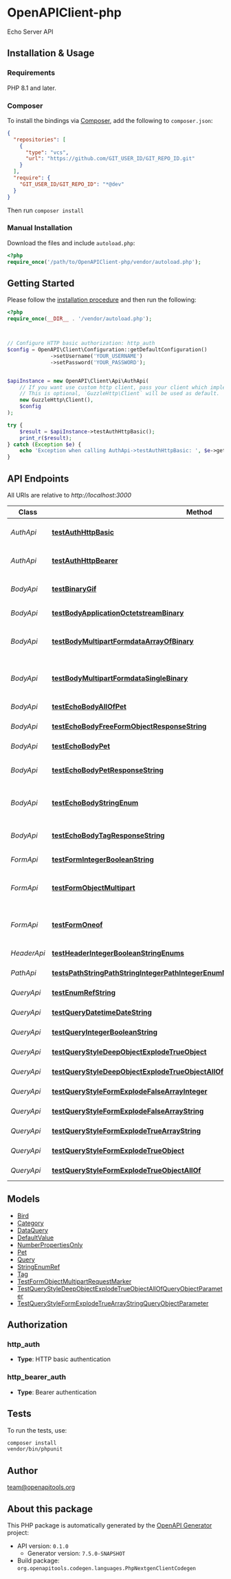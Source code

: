 # OpenAPIClient-php

Echo Server API


## Installation & Usage

### Requirements

PHP 8.1 and later.

### Composer

To install the bindings via [Composer](https://getcomposer.org/), add the following to `composer.json`:

```json
{
  "repositories": [
    {
      "type": "vcs",
      "url": "https://github.com/GIT_USER_ID/GIT_REPO_ID.git"
    }
  ],
  "require": {
    "GIT_USER_ID/GIT_REPO_ID": "*@dev"
  }
}
```

Then run `composer install`

### Manual Installation

Download the files and include `autoload.php`:

```php
<?php
require_once('/path/to/OpenAPIClient-php/vendor/autoload.php');
```

## Getting Started

Please follow the [installation procedure](#installation--usage) and then run the following:

```php
<?php
require_once(__DIR__ . '/vendor/autoload.php');



// Configure HTTP basic authorization: http_auth
$config = OpenAPI\Client\Configuration::getDefaultConfiguration()
              ->setUsername('YOUR_USERNAME')
              ->setPassword('YOUR_PASSWORD');


$apiInstance = new OpenAPI\Client\Api\AuthApi(
    // If you want use custom http client, pass your client which implements `GuzzleHttp\ClientInterface`.
    // This is optional, `GuzzleHttp\Client` will be used as default.
    new GuzzleHttp\Client(),
    $config
);

try {
    $result = $apiInstance->testAuthHttpBasic();
    print_r($result);
} catch (Exception $e) {
    echo 'Exception when calling AuthApi->testAuthHttpBasic: ', $e->getMessage(), PHP_EOL;
}

```

## API Endpoints

All URIs are relative to *http://localhost:3000*

Class | Method | HTTP request | Description
------------ | ------------- | ------------- | -------------
*AuthApi* | [**testAuthHttpBasic**](docs/Api/AuthApi.md#testauthhttpbasic) | **POST** /auth/http/basic | To test HTTP basic authentication
*AuthApi* | [**testAuthHttpBearer**](docs/Api/AuthApi.md#testauthhttpbearer) | **POST** /auth/http/bearer | To test HTTP bearer authentication
*BodyApi* | [**testBinaryGif**](docs/Api/BodyApi.md#testbinarygif) | **POST** /binary/gif | Test binary (gif) response body
*BodyApi* | [**testBodyApplicationOctetstreamBinary**](docs/Api/BodyApi.md#testbodyapplicationoctetstreambinary) | **POST** /body/application/octetstream/binary | Test body parameter(s)
*BodyApi* | [**testBodyMultipartFormdataArrayOfBinary**](docs/Api/BodyApi.md#testbodymultipartformdataarrayofbinary) | **POST** /body/application/octetstream/array_of_binary | Test array of binary in multipart mime
*BodyApi* | [**testBodyMultipartFormdataSingleBinary**](docs/Api/BodyApi.md#testbodymultipartformdatasinglebinary) | **POST** /body/application/octetstream/single_binary | Test single binary in multipart mime
*BodyApi* | [**testEchoBodyAllOfPet**](docs/Api/BodyApi.md#testechobodyallofpet) | **POST** /echo/body/allOf/Pet | Test body parameter(s)
*BodyApi* | [**testEchoBodyFreeFormObjectResponseString**](docs/Api/BodyApi.md#testechobodyfreeformobjectresponsestring) | **POST** /echo/body/FreeFormObject/response_string | Test free form object
*BodyApi* | [**testEchoBodyPet**](docs/Api/BodyApi.md#testechobodypet) | **POST** /echo/body/Pet | Test body parameter(s)
*BodyApi* | [**testEchoBodyPetResponseString**](docs/Api/BodyApi.md#testechobodypetresponsestring) | **POST** /echo/body/Pet/response_string | Test empty response body
*BodyApi* | [**testEchoBodyStringEnum**](docs/Api/BodyApi.md#testechobodystringenum) | **POST** /echo/body/string_enum | Test string enum response body
*BodyApi* | [**testEchoBodyTagResponseString**](docs/Api/BodyApi.md#testechobodytagresponsestring) | **POST** /echo/body/Tag/response_string | Test empty json (request body)
*FormApi* | [**testFormIntegerBooleanString**](docs/Api/FormApi.md#testformintegerbooleanstring) | **POST** /form/integer/boolean/string | Test form parameter(s)
*FormApi* | [**testFormObjectMultipart**](docs/Api/FormApi.md#testformobjectmultipart) | **POST** /form/object/multipart | Test form parameter(s) for multipart schema
*FormApi* | [**testFormOneof**](docs/Api/FormApi.md#testformoneof) | **POST** /form/oneof | Test form parameter(s) for oneOf schema
*HeaderApi* | [**testHeaderIntegerBooleanStringEnums**](docs/Api/HeaderApi.md#testheaderintegerbooleanstringenums) | **GET** /header/integer/boolean/string/enums | Test header parameter(s)
*PathApi* | [**testsPathStringPathStringIntegerPathIntegerEnumNonrefStringPathEnumRefStringPath**](docs/Api/PathApi.md#testspathstringpathstringintegerpathintegerenumnonrefstringpathenumrefstringpath) | **GET** /path/string/{path_string}/integer/{path_integer}/{enum_nonref_string_path}/{enum_ref_string_path} | Test path parameter(s)
*QueryApi* | [**testEnumRefString**](docs/Api/QueryApi.md#testenumrefstring) | **GET** /query/enum_ref_string | Test query parameter(s)
*QueryApi* | [**testQueryDatetimeDateString**](docs/Api/QueryApi.md#testquerydatetimedatestring) | **GET** /query/datetime/date/string | Test query parameter(s)
*QueryApi* | [**testQueryIntegerBooleanString**](docs/Api/QueryApi.md#testqueryintegerbooleanstring) | **GET** /query/integer/boolean/string | Test query parameter(s)
*QueryApi* | [**testQueryStyleDeepObjectExplodeTrueObject**](docs/Api/QueryApi.md#testquerystyledeepobjectexplodetrueobject) | **GET** /query/style_deepObject/explode_true/object | Test query parameter(s)
*QueryApi* | [**testQueryStyleDeepObjectExplodeTrueObjectAllOf**](docs/Api/QueryApi.md#testquerystyledeepobjectexplodetrueobjectallof) | **GET** /query/style_deepObject/explode_true/object/allOf | Test query parameter(s)
*QueryApi* | [**testQueryStyleFormExplodeFalseArrayInteger**](docs/Api/QueryApi.md#testquerystyleformexplodefalsearrayinteger) | **GET** /query/style_form/explode_false/array_integer | Test query parameter(s)
*QueryApi* | [**testQueryStyleFormExplodeFalseArrayString**](docs/Api/QueryApi.md#testquerystyleformexplodefalsearraystring) | **GET** /query/style_form/explode_false/array_string | Test query parameter(s)
*QueryApi* | [**testQueryStyleFormExplodeTrueArrayString**](docs/Api/QueryApi.md#testquerystyleformexplodetruearraystring) | **GET** /query/style_form/explode_true/array_string | Test query parameter(s)
*QueryApi* | [**testQueryStyleFormExplodeTrueObject**](docs/Api/QueryApi.md#testquerystyleformexplodetrueobject) | **GET** /query/style_form/explode_true/object | Test query parameter(s)
*QueryApi* | [**testQueryStyleFormExplodeTrueObjectAllOf**](docs/Api/QueryApi.md#testquerystyleformexplodetrueobjectallof) | **GET** /query/style_form/explode_true/object/allOf | Test query parameter(s)

## Models

- [Bird](docs/Model/Bird.md)
- [Category](docs/Model/Category.md)
- [DataQuery](docs/Model/DataQuery.md)
- [DefaultValue](docs/Model/DefaultValue.md)
- [NumberPropertiesOnly](docs/Model/NumberPropertiesOnly.md)
- [Pet](docs/Model/Pet.md)
- [Query](docs/Model/Query.md)
- [StringEnumRef](docs/Model/StringEnumRef.md)
- [Tag](docs/Model/Tag.md)
- [TestFormObjectMultipartRequestMarker](docs/Model/TestFormObjectMultipartRequestMarker.md)
- [TestQueryStyleDeepObjectExplodeTrueObjectAllOfQueryObjectParameter](docs/Model/TestQueryStyleDeepObjectExplodeTrueObjectAllOfQueryObjectParameter.md)
- [TestQueryStyleFormExplodeTrueArrayStringQueryObjectParameter](docs/Model/TestQueryStyleFormExplodeTrueArrayStringQueryObjectParameter.md)

## Authorization

### http_auth

- **Type**: HTTP basic authentication


### http_bearer_auth

- **Type**: Bearer authentication

## Tests

To run the tests, use:

```bash
composer install
vendor/bin/phpunit
```

## Author

team@openapitools.org

## About this package

This PHP package is automatically generated by the [OpenAPI Generator](https://openapi-generator.tech) project:

- API version: `0.1.0`
    - Generator version: `7.5.0-SNAPSHOT`
- Build package: `org.openapitools.codegen.languages.PhpNextgenClientCodegen`
